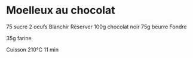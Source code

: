 # Moelleux au chocolat

75 sucre
2 oeufs            Blanchir
                   Réserver
100g chocolat noir
75g beurre         Fondre

35g farine

Cuisson 210°C 11 min
